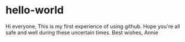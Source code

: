 # hello-world

Hi everyone, 
This is my first experience of using github.
Hope you're all safe and well during these uncertain times.
Best wishes,
Annie

